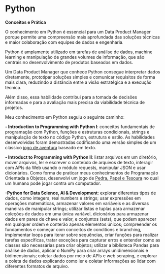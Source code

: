 # Python

**Conceitos e Prática**

O conhecimento em Python é essencial para um Data Product Manager porque permite uma compreensão mais aprofundada das soluções técnicas e maior colaboração com equipes de dados e engenharia.

Python é amplamente utilizado em tarefas de análise de dados, machine learning e manipulação de grandes volumes de informação, que são centrais no desenvolvimento de produtos baseados em dados.

Um Data Product Manager que conhece Python consegue interpretar dados diretamente, prototipar soluções simples e comunicar requisitos de forma mais clara, reduzindo a distância entre a visão estratégica e a execução técnica.

Além disso, essa habilidade contribui para a tomada de decisões informadas e para a avaliação mais precisa da viabilidade técnica de projetos.

Meu conhecimento em Python seguiu o seguinte caminho:

**- Introduction to Programming with Python I**: conceitos fundamentais de programação com Python, funções e estruturas condicionais, strings e manipulação de texto no código Python, estrutura e estilo. As habilidades desenvolvidas foram demostradas codificando uma versão simples de um clássico [jogo de aventura](https://github.com/CarolinaSchin/Python/blob/main/game.py) baseado em texto.

**- Introduct to Programming with Python II**: listar arquivos em um diretório, mover arquivos, ler e escrever o conteúdo de arquivos de texto, interagir com APIs da Web usando o módulo requests, manipular JSON e usar dicionários. Como forma de praticar meus conhecimentos de Programação Orientada a Objetos, desenvolvi um jogo de [Pedra, Papel e Tesoura](https://github.com/CarolinaSchin/Python/blob/main/RockPaperScissors.py) no qual um humano pode jogar contra um computador.

**-Python for Data Science, AI & Development**: explorar diferentes tipos de dados, como integers, real numbers e strings; usar expressões em operações matemáticas, armazenar valores em variáveis e as diversas maneiras de manipular strings; utilizar listas e tuplas para armazenar coleções de dados em uma única variável, dicionários para armazenar dados em pares de chave e valor, e conjuntos (sets), que podem aparecer em qualquer ordem e conterão apenas elementos únicos; compreender os fundamentos e começar com conceitos de conditions e branching, implementar loops para iterar sobre sequências, criar funções para realizar tarefas específicas, tratar exceções para capturar erros e entender como as classes são necessárias para criar objetos; utilizar a biblioteca Pandas para análise de dados, aplicar o NumPy para criar arrays unidimensionais e bidimensionais; coletar dados por meio de APIs e web scraping, e explorar a coleta de dados explicando como ler e coletar informações ao lidar com diferentes formatos de arquivo.
